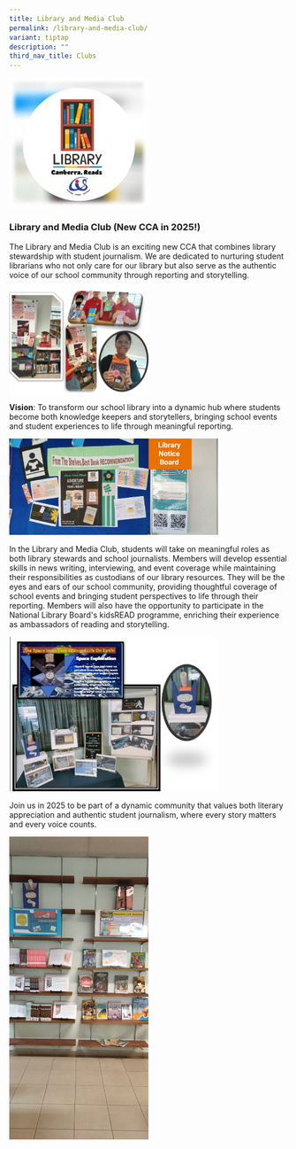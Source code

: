 ```yaml
---
title: Library and Media Club
permalink: /library-and-media-club/
variant: tiptap
description: ""
third_nav_title: Clubs
---
```

<div class="isomer-image-wrapper">
<img style="width: 50%;" height="auto" width="100%" alt="" src="/images/Canberra_Reads_Logo.png">
</div>
<h3>Library and Media Club (New CCA in 2025!)</h3>
<p>The Library and Media Club is an exciting new CCA that combines library
stewardship with student journalism. We are dedicated to nurturing student
librarians who not only care for our library but also serve as the authentic
voice of our school community through reporting and storytelling.</p>
<div class="isomer-image-wrapper">
<img style="width: 50%;" height="auto" width="100%" alt="" src="/images/WhatsApp_Image_2024_07_26_at_1_04_43_PM__1_.jpg">
</div>
<p></p>
<p><strong>Vision</strong>: To transform our school library into a dynamic
hub where students become both knowledge keepers and storytellers, bringing
school events and student experiences to life through meaningful reporting.</p>
<div class="isomer-image-wrapper">
<img style="width: 75%;" height="auto" width="100%" alt="" src="/images/WhatsApp_Image_2024_07_26_at_1_06_39_PM.jpg">
</div>
<p>In the Library and Media Club, students will take on meaningful roles
as both library stewards and school journalists. Members will develop essential
skills in news writing, interviewing, and event coverage while maintaining
their responsibilities as custodians of our library resources. They will
be the eyes and ears of our school community, providing thoughtful coverage
of school events and bringing student perspectives to life through their
reporting. Members will also have the opportunity to participate in the
National Library Board's kidsREAD programme, enriching their experience
as ambassadors of reading and storytelling.</p>
<div class="isomer-image-wrapper">
<img style="width: 75%;" height="auto" width="100%" alt="" src="/images/WhatsApp_Image_2024_07_26_at_1_04_42_PM.jpg">
</div>
<p>Join us in 2025 to be part of a dynamic community that values both literary
appreciation and authentic student journalism, where every story matters
and every voice counts.</p>
<div class="isomer-image-wrapper">
<img style="width: 50%;" height="auto" width="100%" alt="" src="/images/WhatsApp_Image_2024_07_26_at_1_06_10_PM.jpg">
</div>
<p></p>